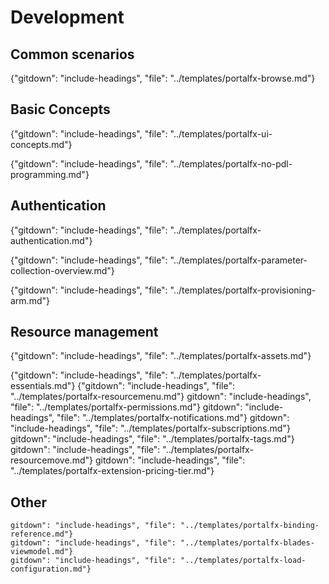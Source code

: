 
<!--When documents are deprecated,they are commented out of this index. -->
<!--When documents are in the main index, they are commented out of this index. -->

# Development

## Common scenarios

{"gitdown": "include-headings", "file": "../templates/portalfx-browse.md"}

## Basic Concepts

{"gitdown": "include-headings", "file": "../templates/portalfx-ui-concepts.md"}

{"gitdown": "include-headings", "file": "../templates/portalfx-no-pdl-programming.md"}

## Authentication

{"gitdown": "include-headings", "file": "../templates/portalfx-authentication.md"}

  <!-- top-extensions-data.md-->
  
{"gitdown": "include-headings", "file": "../templates/portalfx-parameter-collection-overview.md"}

{"gitdown": "include-headings", "file": "../templates/portalfx-provisioning-arm.md"}

## Resource management

  {"gitdown": "include-headings", "file": "../templates/portalfx-assets.md"}

  {"gitdown": "include-headings", "file": "../templates/portalfx-essentials.md"}
  {"gitdown": "include-headings", "file": "../templates/portalfx-resourcemenu.md"}
    gitdown": "include-headings", "file": "../templates/portalfx-permissions.md"}
    gitdown": "include-headings", "file": "../templates/portalfx-notifications.md"}
    gitdown": "include-headings", "file": "../templates/portalfx-subscriptions.md"}
    gitdown": "include-headings", "file": "../templates/portalfx-tags.md"}
    gitdown": "include-headings", "file": "../templates/portalfx-resourcemove.md"}
    gitdown": "include-headings", "file": "../templates/portalfx-extension-pricing-tier.md"}

## Other

<!--TODO: Determine which of these is stopping the GitHub include process -->

    gitdown": "include-headings", "file": "../templates/portalfx-binding-reference.md"}
    gitdown": "include-headings", "file": "../templates/portalfx-blades-viewmodel.md"}
    gitdown": "include-headings", "file": "../templates/portalfx-load-configuration.md"}

